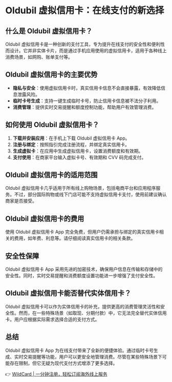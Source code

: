 # Oldubil 虚拟信用卡：在线支付的新选择

## 什么是 Oldubil 虚拟信用卡？

Oldubil 虚拟信用卡是一种创新的支付工具，专为提升在线支付的安全性和便利性而设计。它并非实体卡片，而是通过手机应用使用的虚拟信用卡，适用于各种线上消费场景，如网购、账单支付等。

## Oldubil 虚拟信用卡的主要优势

- **隐私与安全**：使用虚拟信用卡时，真实信用卡信息不会直接暴露，有效降低信息泄露风险。
- **临时卡号生成**：支持一键生成临时卡号，防止信用卡信息被不法分子利用。
- **消费管理**：提供实时交易提醒和额度控制功能，帮助用户有效管理消费。

## 如何使用 Oldubil 虚拟信用卡？

1. **下载并安装应用**：在手机上下载 Oldubil 虚拟信用卡 App。
2. **注册与绑定**：按照指引完成注册流程，并绑定真实信用卡。
3. **生成虚拟卡**：在应用中生成虚拟信用卡，设置消费额度和有效期。
4. **支付使用**：在商家平台输入虚拟卡号、有效期和 CVV 码完成支付。

## Oldubil 虚拟信用卡的适用范围

Oldubil 虚拟信用卡几乎适用于所有线上购物场景，包括电商平台和应用程序服务。不过，部分国际购物或线下门店可能不支持虚拟信用卡支付，使用前建议确认商家是否接受。

## Oldubil 虚拟信用卡的费用

使用 Oldubil 虚拟信用卡 App 完全免费，但用户仍需承担与绑定的真实信用卡相关的费用，如年费、利息等。请仔细阅读真实信用卡的相关条款。

## 安全性保障

Oldubil 虚拟信用卡 App 采用先进的加密技术，确保用户信息在传输和存储中的安全性。同时，实时交易提醒和消费额度设置功能进一步增强了支付安全性。

## Oldubil 虚拟信用卡能否替代实体信用卡？

Oldubil 虚拟信用卡可以作为实体信用卡的补充，提供更高的消费管理灵活性和安全性。然而，在一些特殊场景（如取现、分期付款）中，它无法完全替代实体信用卡。用户应根据实际需求选择合适的支付方式。

## 总结

Oldubil 虚拟信用卡 App 为在线支付带来了全新的便捷体验。通过临时卡号生成、实时交易提醒等功能，用户可以更安全地管理消费。尽管在某些特殊场景下可能存在限制，但它无疑为现代支付方式增添了更多选择。

👉 [WildCard | 一分钟注册，轻松订阅海外线上服务](https://bbtdd.com/WildCard)